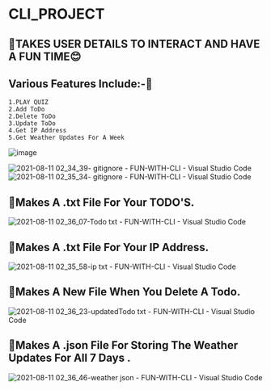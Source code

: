 # CLI_PROJECT
## 📂TAKES USER DETAILS TO INTERACT AND HAVE A FUN TIME😊 
## Various Features Include:-👀  
<code>1.PLAY QUIZ</code>    
<code>2.Add ToDo</code>  
<code>2.Delete ToDo</code>  
<code>3.Update ToDo</code>  
<code>4.Get IP Address </code>  
<code>5.Get Weather Updates For A Week </code>  

![image](https://user-images.githubusercontent.com/66481666/128935639-ed7cc6b5-87c6-43d6-b8c8-14a925b9551e.png)  

![2021-08-11 02_34_39- gitignore - FUN-WITH-CLI - Visual Studio Code](https://user-images.githubusercontent.com/66481666/128935673-b0a06fdc-cb19-463b-a7f8-2d7821a11a76.png)
![2021-08-11 02_35_34- gitignore - FUN-WITH-CLI - Visual Studio Code](https://user-images.githubusercontent.com/66481666/128935705-99574af3-7a76-4850-861e-86944898b46c.png)  
## 📂Makes A .txt File For Your TODO'S.   

![2021-08-11 02_36_07-Todo txt - FUN-WITH-CLI - Visual Studio Code](https://user-images.githubusercontent.com/66481666/128935771-62621980-5dcf-4656-aeb8-b9882cb1c6f7.png)  
## 📂Makes A .txt File For Your IP Address.     

![2021-08-11 02_35_58-ip txt - FUN-WITH-CLI - Visual Studio Code](https://user-images.githubusercontent.com/66481666/128935799-90ff17c9-69d1-4b9a-b938-64b319c58665.png)  
## 📂Makes A New File When You Delete A Todo.    

![2021-08-11 02_36_23-updatedTodo txt - FUN-WITH-CLI - Visual Studio Code](https://user-images.githubusercontent.com/66481666/128935821-75ab8961-cdf8-48ce-996d-33fb5fae3c28.png)  
## 📂Makes A .json File For Storing The Weather Updates For All 7 Days .    
![2021-08-11 02_36_46-weather json - FUN-WITH-CLI - Visual Studio Code](https://user-images.githubusercontent.com/66481666/128936688-f2802aae-1d0a-4b76-99b4-939efec3d431.png)
